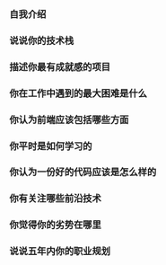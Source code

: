 ### 自我介绍

### 说说你的技术栈

### 描述你最有成就感的项目

### 你在工作中遇到的最大困难是什么

### 你认为前端应该包括哪些方面

### 你平时是如何学习的

### 你认为一份好的代码应该是怎么样的

### 你有关注哪些前沿技术

### 你觉得你的劣势在哪里

### 说说五年内你的职业规划
